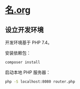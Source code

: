 # [名.org](https://名.org/)

## 设立开发环境

开发环境基于 PHP 7.4。

安装依赖包：

```bash
composer install
```

启动本地 PHP 服务器：

```bash
php -S localhost:8080 router.php
```
